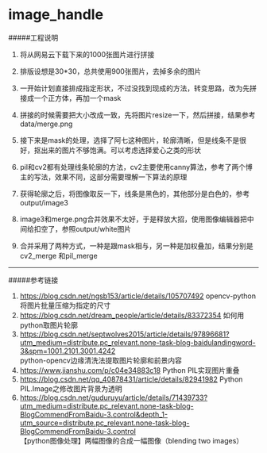 # image_handle

#####工程说明
1. 将从网易云下载下来的1000张图片进行拼接
2. 排版设想是30*30，总共使用900张图片，去掉多余的图片
3. 一开始计划直接排成指定形状，不过没找到现成的方法，转变思路，改为先拼接成一个正方体，再加一个mask
4. 拼接的时候需要把大小改成一致，先将图片resize一下，然后拼接，结果参考data/merge.png

5. 接下来是mask的处理，选择了阿七这种图片，轮廓清晰，但是线条不是很好，抠出来的图片不够饱满。可以考虑选择爱心之类的形状
6. pil和cv2都有处理线条轮廓的方法，cv2主要使用canny算法，参考了两个博主的写法，效果不同，这部分需要理解一下算法的原理
7. 获得轮廓之后，将图像取反一下，线条是黑色的，其他部分是白色的，参考output/image3
8. image3和merge.png合并效果不太好，于是释放大招，使用图像编辑器把中间给扣空了，参照output/white图片
9. 合并采用了两种方式，一种是跟mask相与，另一种是加权叠加，结果分别是cv2_merge 和pil_merge
***
#####参考链接
1. https://blog.csdn.net/ngsb153/article/details/105707492 opencv-python 将图片批量压缩为指定的尺寸
2. https://blog.csdn.net/dream_people/article/details/83372354 如何用python取图片轮廓
3. https://blog.csdn.net/septwolves2015/article/details/97896681?utm_medium=distribute.pc_relevant.none-task-blog-baidulandingword-3&spm=1001.2101.3001.4242 \
python-opencv边缘清洗法提取图片轮廓和前景内容
4. https://www.jianshu.com/p/c04e34883c18 Python PIL实现图片重叠
5. https://blog.csdn.net/qq_40878431/article/details/82941982 Python PIL.Image之修改图片背景为透明
6. https://blog.csdn.net/guduruyu/article/details/71439733?utm_medium=distribute.pc_relevant.none-task-blog-BlogCommendFromBaidu-3.control&depth_1-utm_source=distribute.pc_relevant.none-task-blog-BlogCommendFromBaidu-3.control \
【python图像处理】两幅图像的合成一幅图像（blending two images）